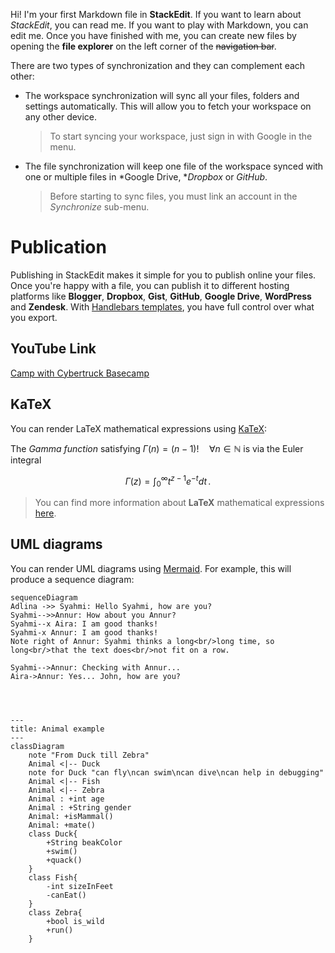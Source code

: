 Hi! I'm your first Markdown file in **StackEdit**. If you want to learn about *StackEdit*, you can read me. If you want to play with Markdown, you can edit me. Once you have finished with me, you can create new files by opening the **file explorer** on the left corner of the ~~navigation bar~~.

There are two types of synchronization and they can complement each other:

- The workspace synchronization will sync all your files, folders and settings automatically. This will allow you to fetch your workspace on any other device.
	> To start syncing your workspace, just sign in with Google in the menu.

- The file synchronization will keep one file of the workspace synced with one or multiple files in *Google Drive, **Dropbox* or *GitHub*.
	> Before starting to sync files, you must link an account in the *Synchronize* sub-menu.

# Publication

Publishing in StackEdit makes it simple for you to publish online your files. Once you're happy with a file, you can publish it to different hosting platforms like **Blogger**, **Dropbox**, **Gist**, **GitHub**, **Google Drive**, **WordPress** and **Zendesk**. With [Handlebars templates](http://handlebarsjs.com/), you have full control over what you export.
## YouTube Link
[Camp with Cybertruck Basecamp](https://youtu.be/Y8Q9liq1tcI?si=G4VWfHJu9KlTjsIc)

## KaTeX

You can render LaTeX mathematical expressions using [KaTeX](https://khan.github.io/KaTeX/):

The *Gamma function* satisfying $\Gamma(n) = (n-1)!\quad\forall n\in\mathbb N$ is via the Euler integral

$$
\Gamma(z) = \int_0^\infty t^{z-1}e^{-t}dt\,.
$$

> You can find more information about **LaTeX** mathematical expressions [here](http://meta.math.stackexchange.com/questions/5020/mathjax-basic-tutorial-and-quick-reference).

## UML diagrams

You can render UML diagrams using [Mermaid](https://mermaidjs.github.io/). For example, this will produce a sequence diagram:

```mermaid
sequenceDiagram
Adlina ->> Syahmi: Hello Syahmi, how are you?
Syahmi-->>Annur: How about you Annur?
Syahmi--x Aira: I am good thanks!
Syahmi-x Annur: I am good thanks!
Note right of Annur: Syahmi thinks a long<br/>long time, so long<br/>that the text does<br/>not fit on a row.

Syahmi-->Annur: Checking with Annur...
Aira->Annur: Yes... John, how are you?




---
title: Animal example
---
classDiagram
    note "From Duck till Zebra"
    Animal <|-- Duck
    note for Duck "can fly\ncan swim\ncan dive\ncan help in debugging"
    Animal <|-- Fish
    Animal <|-- Zebra
    Animal : +int age
    Animal : +String gender
    Animal: +isMammal()
    Animal: +mate()
    class Duck{
        +String beakColor
        +swim()
        +quack()
    }
    class Fish{
        -int sizeInFeet
        -canEat()
    }
    class Zebra{
        +bool is_wild
        +run()
    }
